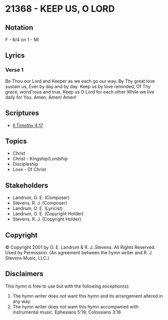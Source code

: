 # 21368 - KEEP US, O LORD

## Notation

F - 6/4 on 1 - MI

## Lyrics

### Verse 1

Be Thou  our Lord and Keeper as we each go our way. By Thy great love sustain us, Ever by day and by day. Keep us  by love reminded, Of Thy grace, wond'rous and true. Keep us O Lord for each other While we live daily for You. Amen, Amen! Amen! 


## Scriptures

- [II Timothy 4:17](https://www.biblegateway.com/passage/?search=II%20Timothy%204%3A17)

## Topics

- Christ
- Christ - Kingship/Lordship
- Discipleship
- Love - Of Christ

## Stakeholders

- Landrum, O. E. (Composer)
- Stevens, R. J. (Composer)
- Landrum, O. E. (Lyricist)
- Landrum, O. E. (Copyright Holder)
- Stevens, R. J. (Copyright Holder)

## Copyright

© Copyright 2001 by O. E. Landrum & R. J. Stevens.  All Rights Reserved. Used by Permission.
(An agreement between the hymn writer and R. J. Stevens Music, LLC.)

## Disclaimers

This hymn is free to use but with the following exception(s):
1. The hymn writer does not want this hymn and its arrangement altered in any way.
2. The hymn writer does not want this hymn accompanied with instrumental music.
Ephesians 5:19; Colossians 3:16


